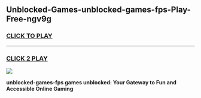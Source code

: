 
## Unblocked-Games-unblocked-games-fps-Play-Free-ngv9g
<h3>
<a href="https://premium76.site?title=unblocked-games-fps&ref=20A">CLICK TO PLAY</a></h3>
<hr>

<h3>
<a href="https://premium76.site?title=unblocked-games-fps&ref=20A">CLICK 2 PLAY</a>
  
</h3>

<a href="https://premium76.site?title=unblocked-games-fps&ref=20A"><img src="https://clearcache.store/games.png"></a>


**unblocked-games-fps games unblocked: Your Gateway to Fun and Accessible Online Gaming**
